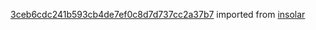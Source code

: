 [3ceb6cdc241b593cb4de7ef0c8d7d737cc2a37b7](https://github.com/insolar/insolar/commit/3ceb6cdc241b593cb4de7ef0c8d7d737cc2a37b7) imported from [insolar](https://github.com/insolar/insolar)
